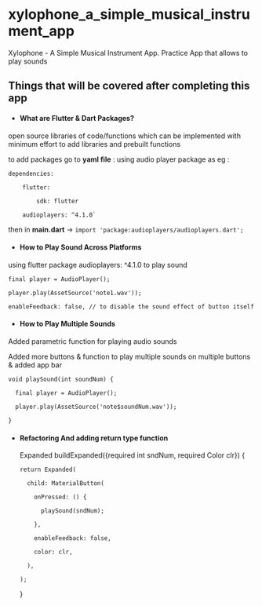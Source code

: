 # xylophone_a_simple_musical_instrument_app

Xylophone - A Simple Musical Instrument App.
  Practice App that allows to play sounds

## Things that will be covered after completing this app

* #### **What are Flutter & Dart Packages?**

open source libraries of code/functions which can be implemented with minimum effort to add libraries and prebuilt functions

to add packages go to **yaml file** : using audio player package as eg : 

    dependencies:

        flutter: 

            sdk: flutter

        audioplayers: ^4.1.0`

then in **main.dart** -> `import 'package:audioplayers/audioplayers.dart';`


* #### **How to Play Sound Across Platforms**

using flutter package audioplayers: ^4.1.0 to play sound

    final player = AudioPlayer(); 

    player.play(AssetSource('note1.wav'));

    enableFeedback: false, // to disable the sound effect of button itself


* #### **How to Play Multiple Sounds** 

Added parametric function for playing audio sounds

Added more buttons & function to play multiple sounds on multiple buttons & added app bar

    void playSound(int soundNum) {

      final player = AudioPlayer();

      player.play(AssetSource('note$soundNum.wav'));

    }



* #### **Refactoring And adding return type function**


    Expanded buildExpanded({required int sndNum, required Color clr}) {

      return Expanded(

        child: MaterialButton(

          onPressed: () {

            playSound(sndNum);

          },

          enableFeedback: false,

          color: clr,

        ),

      );

    }